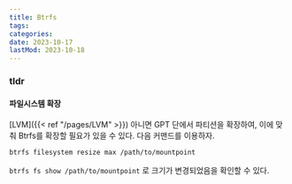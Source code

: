 ```yaml
---
title: Btrfs
tags:
categories:
date: 2023-10-17
lastMod: 2023-10-18
---
```

### tldr

#### 파일시스템 확장

[LVM]({{< ref "/pages/LVM" >}}) 아니면 GPT 단에서 파티션을 확장하여, 이에 맞춰 Btrfs를 확장할 필요가 있을 수 있다. 다음 커맨드를 이용하자.
```sh
btrfs filesystem resize max /path/to/mountpoint
```

`btrfs fs show /path/to/mountpoint` 로 크기가 변경되었음을 확인할 수 있다.
